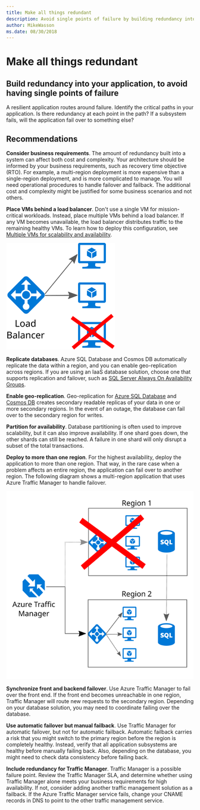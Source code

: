 ```yaml
---
title: Make all things redundant
description: Avoid single points of failure by building redundancy into your application.
author: MikeWasson
ms.date: 08/30/2018
---
```


# Make all things redundant

## Build redundancy into your application, to avoid having single points of failure

A resilient application routes around failure. Identify the critical paths in your application. Is there redundancy at each point in the path? If a subsystem fails, will the application fail over to something else?

## Recommendations 

**Consider business requirements**. The amount of redundancy built into a system can affect both cost and complexity. Your architecture should be informed by your business requirements, such as recovery time objective (RTO). For example, a multi-region deployment is more expensive than a single-region deployment, and is more complicated to manage. You will need operational procedures to handle failover and failback. The additional cost and complexity might be justified for some business scenarios and not others.

**Place VMs behind a load balancer**. Don't use a single VM for mission-critical workloads. Instead, place multiple VMs behind a load balancer. If any VM becomes unavailable, the load balancer distributes traffic to the remaining healthy VMs. To learn how to deploy this configuration, see [Multiple VMs for scalability and availability][multi-vm-blueprint].

![](./images/load-balancing.svg)

**Replicate databases**. Azure SQL Database and Cosmos DB automatically replicate the data within a region, and you can enable geo-replication across regions. If you are using an IaaS database solution, choose one that supports replication and failover, such as [SQL Server Always On Availability Groups][sql-always-on]. 

**Enable geo-replication**. Geo-replication for [Azure SQL Database][sql-geo-replication] and [Cosmos DB][cosmosdb-geo-replication] creates secondary readable replicas of your data in one or more secondary regions. In the event of an outage, the database can fail over to the secondary region for writes.

**Partition for availability**. Database partitioning is often used to improve scalability, but it can also improve availability. If one shard goes down, the other shards can still be reached. A failure in one shard will only disrupt a subset of the total transactions. 

**Deploy to more than one region**. For the highest availability, deploy the application to more than one region. That way, in the rare case when a problem affects an entire region, the application can fail over to another region. The following diagram shows a multi-region application that uses Azure Traffic Manager to handle failover.

![](images/failover.svg)

**Synchronize front and backend failover**. Use Azure Traffic Manager to fail over the front end. If the front end becomes unreachable in one region, Traffic Manager will route new requests to the secondary region. Depending on your database solution, you may need to coordinate failing over the database. 

**Use automatic failover but manual failback**. Use Traffic Manager for automatic failover, but not for automatic failback. Automatic failback carries a risk that you might switch to the primary region before the region is completely healthy. Instead, verify that all application subsystems are healthy before manually failing back. Also, depending on the database, you might need to check data consistency before failing back.

**Include redundancy for Traffic Manager**. Traffic Manager is a possible failure point. Review the Traffic Manager SLA, and determine whether using Traffic Manager alone meets your business requirements for high availability. If not, consider adding another traffic management solution as a failback. If the Azure Traffic Manager service fails, change your CNAME records in DNS to point to the other traffic management service.



<!-- links -->

[multi-vm-blueprint]: ../../reference-architectures/virtual-machines-windows/multi-vm.md

[cassandra]: http://cassandra.apache.org/
[cosmosdb-geo-replication]: /azure/cosmos-db/distribute-data-globally
[sql-always-on]: https://msdn.microsoft.com/library/hh510230.aspx
[sql-geo-replication]: /azure/sql-database/sql-database-geo-replication-overview
